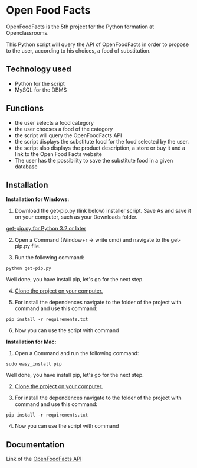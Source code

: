 # Open Food Facts #

OpenFoodFacts is the 5th project for the Python formation at Openclassrooms.

This Python script will query the API of OpenFoodFacts in order to propose to the user, according to his choices, a food of substitution.

## Technology used ##

* Python for the script
* MySQL for the DBMS

## Functions ##

* the user selects a food category
* the user chooses a food of the category
* the script will query the OpenFoodFacts API
* the script displays the substitute food for the food selected by the user.
* the script also displays the product description, a store or buy it and a link to the Open Food Facts website
* The user has the possibility to save the substitute food in a given database

## Installation ##

**Installation for Windows:**

1. Download the get-pip.py (link below) installer script. Save As and save it on your computer, such as your Downloads folder.

[get-pip.py for Python 3.2 or later](
https://bootstrap.pypa.io/3.2/get-pip.py)

2. Open a Command (Window+r -> write cmd) and navigate to the get-pip.py file.

3. Run the following command:

`python get-pip.py`

Well done, you have install pip, let's go for the next step.

4. [Clone the project on your computer.](https://help.github.com/en/articles/cloning-a-repository)

5. For install the dependences navigate to the folder of the project with command and use this command:

`pip install -r requirements.txt`

6. Now you can use the script with command

**Installation for Mac:**

1. Open a Command and run the following command:

`sudo easy_install pip`

Well done, you have install pip, let's go for the next step.

2. [Clone the project on your computer.](https://help.github.com/en/articles/cloning-a-repository)

3. For install the dependences navigate to the folder of the project with command and use this command:

`pip install -r requirements.txt`

4. Now you can use the script with command

## Documentation ##

Link of the
[OpenFoodFacts API](https://en.wiki.openfoodfacts.org/API)
